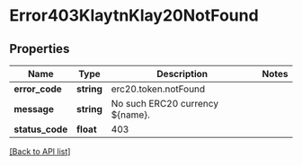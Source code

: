 # Error403KlaytnKlay20NotFound

## Properties

Name | Type | Description | Notes
------------ | ------------- | ------------- | -------------
**error_code** | **string** | erc20.token.notFound |
**message** | **string** | No such ERC20 currency ${name}. |
**status_code** | **float** | 403 |

[[Back to API list]](../../README.md#api-endpoints)
